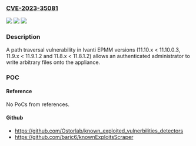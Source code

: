 ### [CVE-2023-35081](https://cve.mitre.org/cgi-bin/cvename.cgi?name=CVE-2023-35081)
![](https://img.shields.io/static/v1?label=Product&message=EPMM&color=blue)
![](https://img.shields.io/static/v1?label=Version&message=11.10.0.3%3C%2011.10.0.3%20&color=brighgreen)
![](https://img.shields.io/static/v1?label=Vulnerability&message=n%2Fa&color=brighgreen)

### Description

A path traversal vulnerability in Ivanti EPMM versions (11.10.x < 11.10.0.3,  11.9.x < 11.9.1.2 and 11.8.x < 11.8.1.2) allows an authenticated administrator to write arbitrary files onto the appliance.

### POC

#### Reference
No PoCs from references.

#### Github
- https://github.com/Ostorlab/known_exploited_vulnerbilities_detectors
- https://github.com/baric6/knownExploitsScraper

